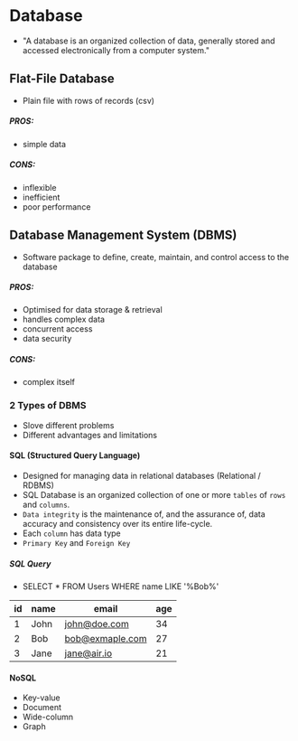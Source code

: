 # Database

- "A database is an organized collection of data, generally stored and accessed electronically from a computer system."

## Flat-File Database

- Plain file with rows of records (csv)

##### PROS:

- simple data

##### CONS:

- inflexible
- inefficient
- poor performance

## Database Management System (DBMS)

- Software package to define, create, maintain, and control access to the database

##### PROS:

- Optimised for data storage & retrieval
- handles complex data
- concurrent access
- data security

##### CONS:

- complex itself

### 2 Types of DBMS

- Slove different problems
- Different advantages and limitations

#### SQL (Structured Query Language)

- Designed for managing data in relational databases (Relational / RDBMS)
- SQL Database is an organized collection of one or more `tables` of `rows` and `columns`.
- `Data integrity` is the maintenance of, and the assurance of, data accuracy and consistency over its entire life-cycle.
- Each `column` has data type
- `Primary Key` and `Foreign Key`

##### SQL Query

- SELECT \* FROM Users WHERE name LIKE '%Bob%'

| id  | name | email           | age |
| --- | ---- | --------------- | --- |
| 1   | John | john@doe.com    | 34  |
| 2   | Bob  | bob@exmaple.com | 27  |
| 3   | Jane | jane@air.io     | 21  |

#### NoSQL

- Key-value
- Document
- Wide-column
- Graph
